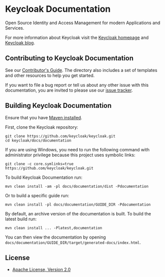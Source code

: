Keycloak Documentation
======================

Open Source Identity and Access Management for modern Applications and Services.

For more information about Keycloak visit the [Keycloak homepage](http://keycloak.org) and [Keycloak blog](https://www.keycloak.org/blog).


Contributing to Keycloak Documentation
----------------------------------------

See our [Contributor's Guide](internal_resources/contributing.adoc). The directory also includes a set of templates and other resources to help you get started.

If you want to file a bug report or tell us about any other issue with this documentation, you are invited to please use our [issue tracker](https://issues.redhat.com/projects/KEYCLOAK/).


Building Keycloak Documentation
---------------------------------

Ensure that you have [Maven installed](https://maven.apache.org/).

First, clone the Keycloak repository:

    git clone https://github.com/keycloak/keycloak.git
    cd keycloak/docs/documentation

If you are using Windows, you need to run the following command with administrator privilege because this project uses symbolic links:

    git clone -c core.symlinks=true https://github.com/keycloak/keycloak.git

To build Keycloak Documentation run:

    mvn clean install -am -pl docs/documentation/dist -Pdocumentation

Or to build a specific guide run:

    mvn clean install -pl docs/documentation/GUIDE_DIR -Pdocumentation
    
By default, an archive version of the documentation is built. To build the latest build run:

    mvn clean install ... -Platest,documentation

You can then view the documentation by opening `docs/documentation/GUIDE_DIR/target/generated-docs/index.html`.


License
-------

* [Apache License, Version 2.0](https://www.apache.org/licenses/LICENSE-2.0)
